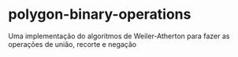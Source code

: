 # polygon-binary-operations
Uma implementação do algoritmos de Weiler-Atherton para fazer as operações de união, recorte e negação
